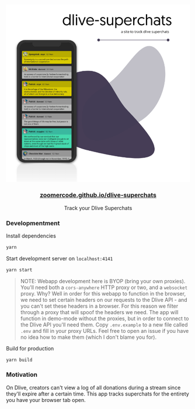 <div align="center">
    <img src="media/banner.png">
    <h3><a href="https://zoomercode.github.io/dlive-superchats/#demo">zoomercode.github.io/dlive-superchats</a></h3>
    <p>Track your Dlive Superchats</p>

</div>

### Developmentment

Install dependencies

```sh
yarn
```

Start development server on `localhost:4141`

```sh
yarn start
```

> NOTE: Webapp development here is BYOP (bring your own proxies). You'll need both a `cors-anywhere` HTTP proxy or two, and a `websocket` proxy. Why? Well in order for this webapp to function in the browser, we need to set certain headers on our requests to the Dlive API - and you can't set these headers in a browser. For this reason we filter through a proxy that will spoof the headers we need. The app will function in demo-mode without the proxies, but in order to connect to the Dlive API you'll need them. Copy `.env.example` to a new file called `.env` and fill in your proxy URLs. Feel free to open an issue if you have no idea how to make them (which I don't blame you for).

Build for production

```sh
yarn build
```

### Motivation

On Dlive, creators can't view a log of all donations during a stream since they'll expire after a certain time. This app tracks superchats for the entirety you have your browser tab open.
